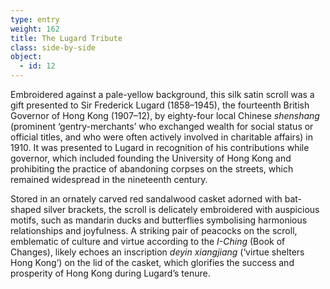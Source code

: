 ```yaml
---
type: entry
weight: 162
title: The Lugard Tribute
class: side-by-side
object:
  - id: 12
---
```

Embroidered against a pale-yellow background, this silk
satin scroll was a gift presented to Sir Frederick Lugard
(1858–1945), the fourteenth British Governor of Hong
Kong (1907–12), by eighty-four local Chinese *shenshang*
(prominent ‘gentry-merchants’ who exchanged wealth for
social status or official titles, and who were often actively
involved in charitable affairs) in 1910. It was presented to
Lugard in recognition of his contributions while governor,
which included founding the University of Hong Kong
and prohibiting the practice of abandoning corpses on
the streets, which remained widespread in the nineteenth
century.

Stored in an ornately carved red sandalwood casket
adorned with bat-shaped silver brackets, the scroll is
delicately embroidered with auspicious motifs, such as
mandarin ducks and butterflies symbolising harmonious
relationships and joyfulness. A striking pair of peacocks
on the scroll, emblematic of culture and virtue according
to the *I-Ching* (Book of Changes), likely echoes an
inscription *deyin xiangjiang* (‘virtue shelters Hong Kong’)
on the lid of the casket, which glorifies the success and
prosperity of Hong Kong during Lugard’s tenure.
